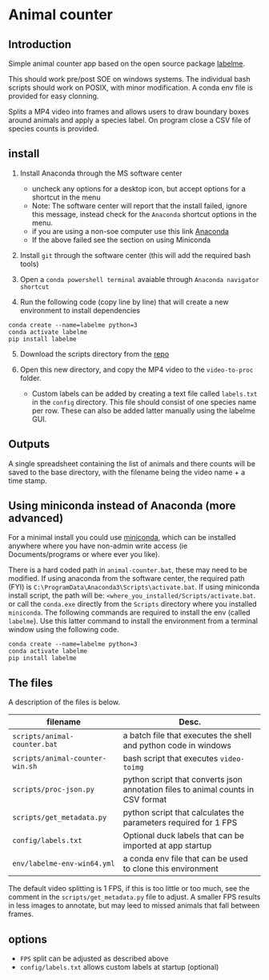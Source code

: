 # Animal counter

## Introduction  
Simple animal counter app based on the
open source package [labelme](https://github.com/labelmeai/labelme.git).  

This should work pre/post SOE on windows systems. The individual bash scripts should work on POSIX,
with minor modification. A conda env file is provided for easy clonning.    
  

Splits a MP4 video into frames and allows users to draw boundary boxes around 
animals and apply a species label. On program close a CSV file of species counts is provided. 

## install
1. Install Anaconda through the MS software center
    - uncheck any options for a desktop icon, but accept options for a shortcut in the menu   
    - Note: The software center will report that the install failed, ignore this message,
instead check for the `Anaconda` shortcut options in the menu.   
    - if you are using a non-soe computer use this link [Anaconda](https://www.anaconda.com/download)  
    - If the above failed see the section on using Miniconda  

2. Install `git` through the software center (this will add the required bash tools)  
3. Open a `conda powershell terminal` avaiable through `Anaconda navigator shortcut`   
4. Run the following code (copy line by line) that will create a new environment to install dependencies   

```
conda create --name=labelme python=3
conda activate labelme
pip install labelme
```

5. Download the scripts directory from the [repo](https://github.com/dwheelerau/animal-count)

6. Open this new directory, and copy the MP4 video to the `video-to-proc` folder.  
    - Custom labels can be added by creating a text file called `labels.txt`
in the `config` directory. This file should consist of one species name per row. These
can also be added latter manually using the labelme GUI.    


## Outputs  
A single spreadsheet containing the list of animals and there counts will be saved to the
base directory, with the filename being the video name + a time stamp.  

## Using miniconda instead of Anaconda (more advanced)  
For a minimal install you could use 
[miniconda](https://docs.anaconda.com/free/miniconda/miniconda-install/),
which can be installed anywhere where you have non-admin write access (ie 
Documents/programs or where ever you like). 

There is a hard coded path in `animal-counter.bat`, these may need to be modified. 
If using anaconda from the software center, the required path (FYI) is
`C:\ProgramData\Anaconda3\Scripts\activate.bat`. If using miniconda install script,
the path will be: `<where_you_installed/Scripts/activate.bat`.
or call the `conda.exe` directly from
the `Scripts` directory where you installed `miniconda`. The following commands
are required to install the env (called `labelme`). Use this latter command
to install the environment from a terminal window using the following code.     

```
conda create --name=labelme python=3
conda activate labelme
pip install labelme
```

## The files  
A description of the files is below.

| filename  | Desc.  |
|---|---|
| `scripts/animal-counter.bat`  | a batch file that executes the shell and python code in windows  |
| `scripts/animal-counter-win.sh`  | bash script that executes `video-toimg`  |
| `scripts/proc-json.py`  | python script that converts json annotation files to animal counts in CSV format |
| `scripts/get_metadata.py`  | python script that calculates the parameters required for 1 FPS |
| `config/labels.txt`  | Optional duck labels that can be imported at app startup  |
| `env/labelme-env-win64.yml`  | a conda env file that can be used to clone this environment  |

The default video splitting is 1 FPS, if this is too little or too much, see the comment in the
`scripts/get_metadata.py` file to adjust. A smaller FPS results in less images to annotate, but may
leed to missed animals that fall between frames.   

## options  
- `FPS` split can be adjusted as described above
- `config/labels.txt` allows custom labels at startup (optional)  

